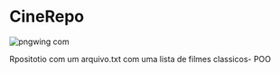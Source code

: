 # CineRepo
![pngwing com](https://user-images.githubusercontent.com/84691296/127698074-78ef25bb-944e-4204-8cd1-41c82915c5dc.png)

Rpositotio com um arquivo.txt com uma lista de filmes classicos- POO
